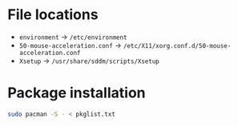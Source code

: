 # File locations

- `environment` -> `/etc/environment`
- `50-mouse-acceleration.conf` -> `/etc/X11/xorg.conf.d/50-mouse-acceleration.conf`
- `Xsetup` -> `/usr/share/sddm/scripts/Xsetup`

# Package installation

```sh
sudo pacman -S - < pkglist.txt
```
